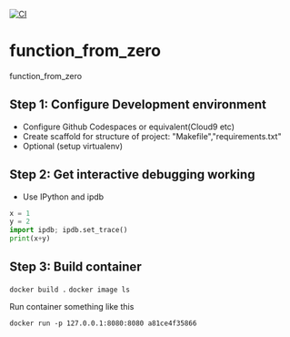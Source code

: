 [![CI](https://github.com/niikun/function_from_zero/actions/workflows/main.yml/badge.svg)](https://github.com/niikun/function_from_zero/actions/workflows/main.yml)

# function_from_zero
function_from_zero


## Step 1: Configure Development environment

* Configure Github Codespaces or equivalent(Cloud9 etc)
* Create scaffold for structure of project: "Makefile","requirements.txt"
* Optional (setup virtualenv)

## Step 2: Get interactive debugging working

* Use IPython and ipdb

```python
x = 1
y = 2
import ipdb; ipdb.set_trace()
print(x+y)
```

## Step 3: Build container

`docker build .` 
`docker image ls`

Run container
something like this

`docker run -p 127.0.0.1:8080:8080 a81ce4f35866`


